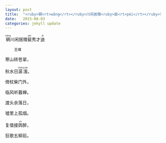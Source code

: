 ```yaml
---
layout: post
title:  "<ruby>辋<rt>wǎng</rt></ruby>川闲居赠<ruby>裴<rt>péi</rt></ruby>秀才<ruby>迪<rt>dí</rt></ruby> --- 王维"
date:   2015-08-03
categories: jekyll update
---
```

<section>
<ruby>辋<rt>wǎng</rt></ruby>川闲居赠<ruby>裴<rt>péi</rt></ruby>秀才<ruby>迪<rt>dí</rt></ruby>  
  
		王维  
		
			
寒山转苍翠，  
  
秋水日<ruby>潺<rt>chán</rt>湲<rt>yuán</rt></ruby>。  

倚杖柴门外，  

临风听暮蝉。  

渡头余落日，  

墟里上孤烟。    

复值接<ruby>舆<rt>yú</rt></ruby>醉，    

狂歌五柳前。  


</section>